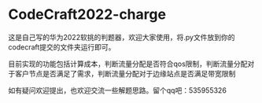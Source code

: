 # CodeCraft2022-charge
这是自己写的华为2022软挑的判题器，欢迎大家使用，将.py文件放到你的codecraft提交的文件夹运行即可。

目前实现的功能包括计算成本，判断流量分配是否符合qos限制，判断流量分配对于客户节点是否满足了需求，判断流量分配对于边缘站点是否满足带宽限制

如有疑问欢迎提出，也欢迎交流一些解题思路。留个qq吧：535955326
